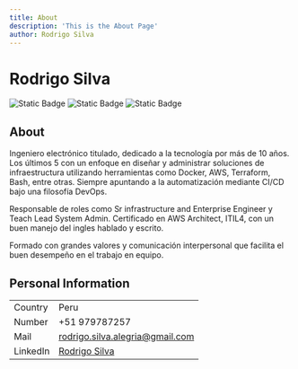 ```yaml
---
title: About
description: 'This is the About Page'
author: Rodrigo Silva
---
```


# Rodrigo Silva
![Static Badge](https://img.shields.io/badge/Teach_Lead-SysAdmin-Blue?style=flat&labelColor=blue&color=gray) ![Static Badge](https://img.shields.io/badge/Cloud_AWS-Architect_Associate-Blue?style=flat&labelColor=blue&color=gray) ![Static Badge](https://img.shields.io/badge/Linux-gray?style=flat&labelColor=gray&color=gray)

## About
Ingeniero electrónico titulado, dedicado a la tecnología por más de 10 años.
Los últimos 5 con un enfoque en diseñar y administrar soluciones de infraestructura utilizando herramientas como Docker, AWS, Terraform, Bash, entre otras. Siempre apuntando a la automatización mediante CI/CD bajo una filosofía DevOps.

Responsable de roles como Sr infrastructure and Enterprise Engineer y Teach Lead System Admin.
Certificado en AWS Architect, ITIL4, con un buen manejo del ingles hablado y escrito.

Formado con grandes valores y comunicación interpersonal que facilita el buen desempeño en el trabajo en equipo.

## Personal Information

|          |                                                                              |
| -------  | ---------------------------------------------------------------------------- |
| Country  | Peru                                                                         |
| Number   | +51 979787257                                                                |
| Mail     | rodrigo.silva.alegria@gmail.com                                              |
| LinkedIn | [Rodrigo Silva](https://www.linkedin.com/in/rodrigo-silva-alegria-4a002962/) |



